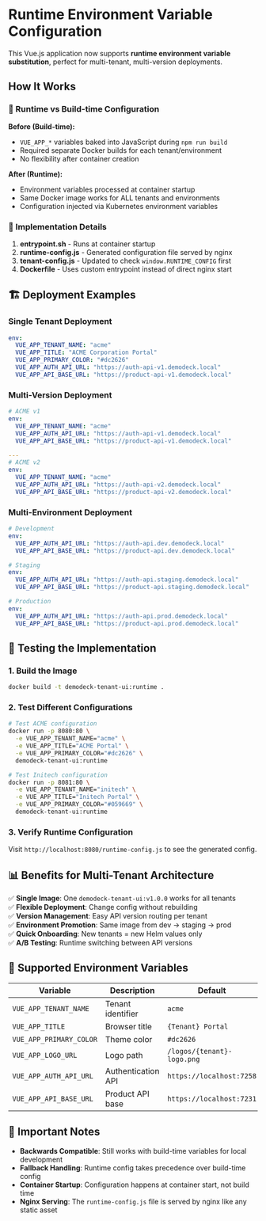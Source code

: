 # Runtime Environment Variable Configuration

This Vue.js application now supports **runtime environment variable substitution**, perfect for multi-tenant, multi-version deployments.

## How It Works

### 🔄 Runtime vs Build-time Configuration

**Before (Build-time):**
- `VUE_APP_*` variables baked into JavaScript during `npm run build`
- Required separate Docker builds for each tenant/environment
- No flexibility after container creation

**After (Runtime):**
- Environment variables processed at container startup
- Same Docker image works for ALL tenants and environments
- Configuration injected via Kubernetes environment variables

### 🚀 Implementation Details

1. **entrypoint.sh** - Runs at container startup
2. **runtime-config.js** - Generated configuration file served by nginx
3. **tenant-config.js** - Updated to check `window.RUNTIME_CONFIG` first
4. **Dockerfile** - Uses custom entrypoint instead of direct nginx start

## 🏗️ Deployment Examples

### Single Tenant Deployment
```yaml
env:
  VUE_APP_TENANT_NAME: "acme"
  VUE_APP_TITLE: "ACME Corporation Portal"
  VUE_APP_PRIMARY_COLOR: "#dc2626"
  VUE_APP_AUTH_API_URL: "https://auth-api-v1.demodeck.local"
  VUE_APP_API_BASE_URL: "https://product-api-v1.demodeck.local"
```

### Multi-Version Deployment
```yaml
# ACME v1
env:
  VUE_APP_TENANT_NAME: "acme"
  VUE_APP_AUTH_API_URL: "https://auth-api-v1.demodeck.local"
  VUE_APP_API_BASE_URL: "https://product-api-v1.demodeck.local"

---
# ACME v2  
env:
  VUE_APP_TENANT_NAME: "acme"
  VUE_APP_AUTH_API_URL: "https://auth-api-v2.demodeck.local"
  VUE_APP_API_BASE_URL: "https://product-api-v2.demodeck.local"
```

### Multi-Environment Deployment
```yaml
# Development
env:
  VUE_APP_AUTH_API_URL: "https://auth-api.dev.demodeck.local"
  VUE_APP_API_BASE_URL: "https://product-api.dev.demodeck.local"

# Staging
env:
  VUE_APP_AUTH_API_URL: "https://auth-api.staging.demodeck.local" 
  VUE_APP_API_BASE_URL: "https://product-api.staging.demodeck.local"

# Production
env:
  VUE_APP_AUTH_API_URL: "https://auth-api.prod.demodeck.local"
  VUE_APP_API_BASE_URL: "https://product-api.prod.demodeck.local"
```

## 🧪 Testing the Implementation

### 1. Build the Image
```bash
docker build -t demodeck-tenant-ui:runtime .
```

### 2. Test Different Configurations
```bash
# Test ACME configuration
docker run -p 8080:80 \
  -e VUE_APP_TENANT_NAME="acme" \
  -e VUE_APP_TITLE="ACME Portal" \
  -e VUE_APP_PRIMARY_COLOR="#dc2626" \
  demodeck-tenant-ui:runtime

# Test Initech configuration
docker run -p 8081:80 \
  -e VUE_APP_TENANT_NAME="initech" \
  -e VUE_APP_TITLE="Initech Portal" \
  -e VUE_APP_PRIMARY_COLOR="#059669" \
  demodeck-tenant-ui:runtime
```

### 3. Verify Runtime Configuration
Visit `http://localhost:8080/runtime-config.js` to see the generated config.

## 📊 Benefits for Multi-Tenant Architecture

✅ **Single Image**: One `demodeck-tenant-ui:v1.0.0` works for all tenants  
✅ **Flexible Deployment**: Change config without rebuilding  
✅ **Version Management**: Easy API version routing per tenant  
✅ **Environment Promotion**: Same image from dev → staging → prod  
✅ **Quick Onboarding**: New tenants = new Helm values only  
✅ **A/B Testing**: Runtime switching between API versions  

## 🔧 Supported Environment Variables

| Variable | Description | Default |
|----------|-------------|---------|
| `VUE_APP_TENANT_NAME` | Tenant identifier | `acme` |
| `VUE_APP_TITLE` | Browser title | `{Tenant} Portal` |
| `VUE_APP_PRIMARY_COLOR` | Theme color | `#dc2626` |
| `VUE_APP_LOGO_URL` | Logo path | `/logos/{tenant}-logo.png` |
| `VUE_APP_AUTH_API_URL` | Authentication API | `https://localhost:7258` |
| `VUE_APP_API_BASE_URL` | Product API base | `https://localhost:7231` |

## 🚨 Important Notes

- **Backwards Compatible**: Still works with build-time variables for local development
- **Fallback Handling**: Runtime config takes precedence over build-time config
- **Container Startup**: Configuration happens at container start, not build time
- **Nginx Serving**: The `runtime-config.js` file is served by nginx like any static asset